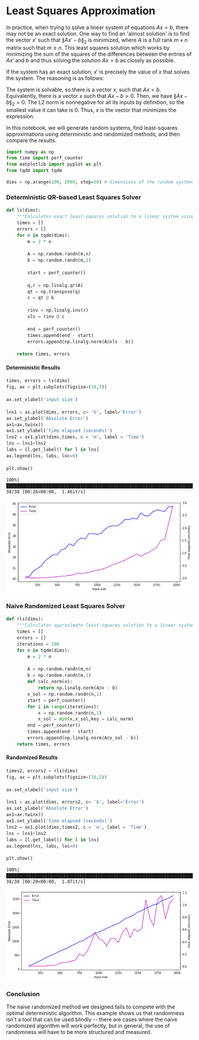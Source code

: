 # Least Squares Approximation

In practice, when trying to solve a linear system of equations $Ax=b$, there may not be an exact solution. One way to find an 'almost solution' is to find the vector $x'$ such that $\lVert Ax'-b \rVert_2$ is minimized, where $A$ is a full rank $m \times n$ matrix such that $m\geq n$. This least squares solution which works by minimizing the sum of the squares of the differences between the entries of $Ax'$ and $b$ and thus solving the solution $Ax=b$ as closely as possible.

If the system has an exact solution, $x'$ is precisely the value of $x$ that solves the system. The reasoning is as follows:

The system is solvable, so there is a vector $x$, such that $Ax=b$. Equivalently, there is a vector $x$ such that $Ax-b = 0$. Then, we have $\lVert Ax-b \rVert_2 = 0$. The L2 norm is nonnegative for all its inputs by definition, so the smallest value it can take is $0$. Thus, $x$ is the vector that minimizes the expression.

In this notebook, we will generate random systems, find least-squares approximations using deterministic and randomized methods, and then compare the results.


```python
import numpy as np
from time import perf_counter
from matplotlib import pyplot as plt
from tqdm import tqdm
```


```python
dims = np.arange(100, 2000, step=50) # dimensions of the random systems
```

### Deterministic QR-based Least Squares Solver


```python
def ls(dims):
    """Calculates exact least-squares solution to a linear system using QR-based method."""
    times = []
    errors = []
    for n in tqdm(dims):
        m = 2 * n
    
        A = np.random.randn(m,n)
        b = np.random.randn(m,1)

        start = perf_counter()

        q,r = np.linalg.qr(A)
        qt = np.transpose(q)
        c = qt @ b

        rinv = np.linalg.inv(r)
        xls = rinv @ c

        end = perf_counter()
        times.append(end - start)
        errors.append(np.linalg.norm(A@xls - b))
 
    return times, errors
```

#### Deterministic Results


```python
times, errors = ls(dims)
fig, ax = plt.subplots(figsize=(10,5))

ax.set_xlabel('input size')

lns1 = ax.plot(dims, errors, c= 'b', label='Error')
ax.set_ylabel('Absolute Error')
ax1=ax.twinx()
ax1.set_ylabel('time elapsed (seconds)')
lns2 = ax1.plot(dims,times, c = 'm', label = 'Time')
lns = lns1+lns2
labs = [l.get_label() for l in lns]
ax.legend(lns, labs, loc=0)

plt.show()
```

    100%|██████████████████████████████████████████████████████████████████████████████████| 38/38 [00:26<00:00,  1.46it/s]
    


![png](output_8_1.png)


### Naive Randomized Least Squares Solver


```python
def rls(dims):
    """Calculates approximate least-squares solution to a linear system using randomized method."""
    times = []
    errors = []
    iterations = 100
    for n in tqdm(dims):
        m = 2 * n
    
        A = np.random.randn(m,n)
        b = np.random.randn(m,1)
        def calc_norm(x):
            return np.linalg.norm(A@x - b)
        x_sol = np.random.randn(n,1)
        start = perf_counter()
        for i in range(iterations):
            x = np.random.randn(n,1)
            x_sol = min(x,x_sol,key = calc_norm)
        end = perf_counter()
        times.append(end - start)
        errors.append(np.linalg.norm(A@x_sol - b))
    return times, errors
```

#### Randomized Results


```python
times2, errors2 = rls(dims)
fig, ax = plt.subplots(figsize=(10,5))

ax.set_xlabel('input size')

lns1 = ax.plot(dims, errors2, c= 'b', label='Error')
ax.set_ylabel('Absolute Error')
ax1=ax.twinx()
ax1.set_ylabel('time elapsed (seconds)')
lns2 = ax1.plot(dims,times2, c = 'm', label = 'Time')
lns = lns1+lns2
labs = [l.get_label() for l in lns]
ax.legend(lns, labs, loc=0)

plt.show()
```

    100%|██████████████████████████████████████████████████████████████████████████████████| 38/38 [00:20<00:00,  1.87it/s]
    


![png](output_12_1.png)


### Conclusion

The naive randomized method we designed fails to compete with the optimal deterministic algorithm. This example shows us that randomness isn't a tool that can be used blindly -- there are cases where the naive randomized algorithm will work perfectly, but in general, the use of randomness will have to be more structured and measured.
